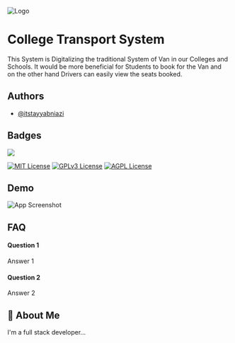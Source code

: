 
![Logo](https://dev-to-uploads.s3.amazonaws.com/uploads/articles/th5xamgrr6se0x5ro4g6.png)


# College Transport System

This System is Digitalizing the traditional System of Van in our Colleges and Schools. It would be more beneficial for Students to book for the Van and on the other hand Drivers can easily view the seats booked.



## Authors

- [@itstayyabniazi](https://www.github.com/itstayyabniazi)

## Badges

<img src="https://img.shields.io/github/last-commit/itstayyabniazi/Projects/College%20Transport%20System">

[![MIT License](https://img.shields.io/badge/License-MIT-green.svg)](https://choosealicense.com/licenses/mit/)
[![GPLv3 License](https://img.shields.io/badge/License-GPL%20v3-yellow.svg)](https://opensource.org/licenses/)
[![AGPL License](https://img.shields.io/badge/license-AGPL-blue.svg)](http://www.gnu.org/licenses/agpl-3.0)


## Demo

![App Screenshot](https://via.placeholder.com/468x300?text=App+Screenshot+Here)


## FAQ

#### Question 1

Answer 1

#### Question 2

Answer 2


## 🚀 About Me
I'm a full stack developer...


